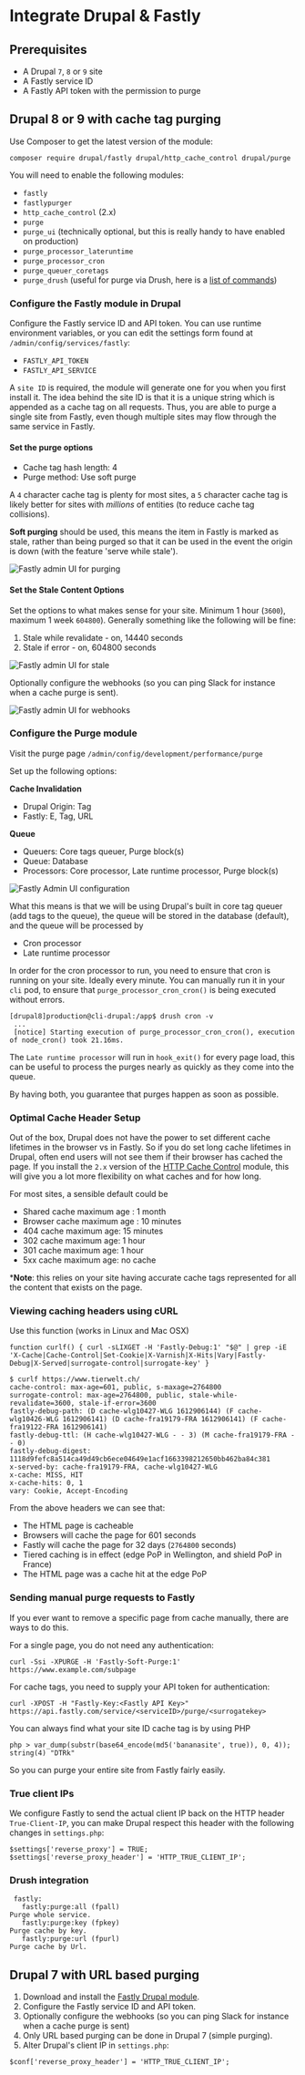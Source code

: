 # Integrate Drupal & Fastly

## Prerequisites

* A Drupal `7`, `8` or `9` site
* A Fastly service ID
* A Fastly API token with the permission to purge

## Drupal 8 or 9 with cache tag purging

Use Composer to get the latest version of the module:

```text
composer require drupal/fastly drupal/http_cache_control drupal/purge
```

You will need to enable the following modules:

* `fastly`
* `fastlypurger`
* `http_cache_control` \(2.x\)
* `purge`
* `purge_ui` \(technically optional, but this is really handy to have enabled on production\)
* `purge_processor_lateruntime`
* `purge_processor_cron`
* `purge_queuer_coretags`
* `purge_drush` \(useful for purge via Drush, here is a [list of commands](https://git.drupalcode.org/project/purge/-/blob/8.x-3.x/README.md#drush-commands)\)

### Configure the Fastly module in Drupal

Configure the Fastly service ID and API token. You can use runtime environment variables, or you can edit the settings form found at `/admin/config/services/fastly`:

* `FASTLY_API_TOKEN`
* `FASTLY_API_SERVICE`

A `site ID` is required, the module will generate one for you when you first install it. The idea behind the site ID is that it is a unique string which is appended as a cache tag on all requests. Thus, you are able to purge a single site from Fastly, even though multiple sites may flow through the same service in Fastly.

#### Set the purge options

* Cache tag hash length: 4
* Purge method: Use soft purge

A `4` character cache tag is plenty for most sites, a `5` character cache tag is likely better for sites with _millions_ of entities \(to reduce cache tag collisions\).

**Soft purging** should be used, this means the item in Fastly is marked as stale, rather than being purged so that it can be used in the event the origin is down \(with the feature 'serve while stale'\).

![Fastly admin UI for purging](https://camo.githubusercontent.com/8d0fb54560570966c2387c9b88c76d366f5d85e2f8901b644a06ca3f41210ed2/68747470733a2f2f692e6962622e636f2f34677777644c762f666173746c792d70757267652e706e67)

#### Set the Stale Content Options

Set the options to what makes sense for your site. Minimum 1 hour \(`3600`\), maximum 1 week `604800`\). Generally something like the following will be fine:

1. Stale while revalidate - on, 14440 seconds
2. Stale if error - on, 604800 seconds

![Fastly admin UI for stale](https://camo.githubusercontent.com/716e9ae28671301f840c8e650ad48f0b7a997c6783859e23d1147904635a27dd/68747470733a2f2f692e6962622e636f2f4d5334736838622f666173746c792d7374616c652e706e67)

Optionally configure the webhooks \(so you can ping Slack for instance when a cache purge is sent\).

![Fastly admin UI for webhooks](https://camo.githubusercontent.com/984a7649f481135762f14304340d6dab85d7edc785018a19b758a831e8337acf/68747470733a2f2f692e6962622e636f2f78317a735a48702f70757267652d776562686f6f6b2e706e67)

### Configure the Purge module

Visit the purge page `/admin/config/development/performance/purge`

Set up the following options:

**Cache Invalidation**

* Drupal Origin: Tag
* Fastly: E, Tag, URL

**Queue**

* Queuers: Core tags queuer, Purge block\(s\)
* Queue: Database
* Processors: Core processor, Late runtime processor, Purge block\(s\)

![Fastly Admin UI configuration](https://camo.githubusercontent.com/c4020852ed509b77dc52ae16572b048f49a38b0f88a901ae4593ed970d481f95/68747470733a2f2f692e6962622e636f2f4659304c7363432f666173746c792e706e67)

What this means is that we will be using Drupal's built in core tag queuer \(add tags to the queue\), the queue will be stored in the database \(default\), and the queue will be processed by

* Cron processor
* Late runtime processor

In order for the cron processor to run, you need to ensure that cron is running on your site. Ideally every minute. You can manually run it in your `cli` pod, to ensure that `purge_processor_cron_cron()` is being executed without errors.

```text
[drupal8]production@cli-drupal:/app$ drush cron -v
 ...
 [notice] Starting execution of purge_processor_cron_cron(), execution of node_cron() took 21.16ms.
```

The `Late runtime processor` will run in `hook_exit()` for every page load, this can be useful to process the purges nearly as quickly as they come into the queue.

By having both, you guarantee that purges happen as soon as possible.

### Optimal Cache Header Setup

Out of the box, Drupal does not have the power to set different cache lifetimes in the browser vs in Fastly. So if you do set long cache lifetimes in Drupal, often end users will not see them if their browser has cached the page. If you install the `2.x` version of the [HTTP Cache Control](https://www.drupal.org/project/http_cache_control) module, this will give you a lot more flexibility on what caches and for how long.

For most sites, a sensible default could be

* Shared cache maximum age : 1 month
* Browser cache maximum age : 10 minutes
* 404 cache maximum age: 15 minutes
* 302 cache maximum age: 1 hour
* 301 cache maximum age: 1 hour
* 5xx cache maximum age: no cache

\***Note**: this relies on your site having accurate cache tags represented for all the content that exists on the page.

### Viewing caching headers using cURL

Use this function \(works in Linux and Mac OSX\)

```text
function curlf() { curl -sLIXGET -H 'Fastly-Debug:1' "$@" | grep -iE 'X-Cache|Cache-Control|Set-Cookie|X-Varnish|X-Hits|Vary|Fastly-Debug|X-Served|surrogate-control|surrogate-key' }
```

```text
$ curlf https://www.tierwelt.ch/
cache-control: max-age=601, public, s-maxage=2764800
surrogate-control: max-age=2764800, public, stale-while-revalidate=3600, stale-if-error=3600
fastly-debug-path: (D cache-wlg10427-WLG 1612906144) (F cache-wlg10426-WLG 1612906141) (D cache-fra19179-FRA 1612906141) (F cache-fra19122-FRA 1612906141)
fastly-debug-ttl: (H cache-wlg10427-WLG - - 3) (M cache-fra19179-FRA - - 0)
fastly-debug-digest: 1118d9fefc8a514ca49d49cb6ece04649e1acf1663398212650bb462ba84c381
x-served-by: cache-fra19179-FRA, cache-wlg10427-WLG
x-cache: MISS, HIT
x-cache-hits: 0, 1
vary: Cookie, Accept-Encoding
```

From the above headers we can see that:

* The HTML page is cacheable
* Browsers will cache the page for 601 seconds
* Fastly will cache the page for 32 days \(`2764800` seconds\)
* Tiered caching is in effect \(edge PoP in Wellington, and shield PoP in France\)
* The HTML page was a cache hit at the edge PoP

### Sending manual purge requests to Fastly

If you ever want to remove a specific page from cache manually, there are ways to do this.

For a single page, you do not need any authentication:

```text
curl -Ssi -XPURGE -H 'Fastly-Soft-Purge:1' https://www.example.com/subpage
```

For cache tags, you need to supply your API token for authentication:

```text
curl -XPOST -H "Fastly-Key:<Fastly API Key>" https://api.fastly.com/service/<serviceID>/purge/<surrogatekey>
```

You can always find what your site ID cache tag is by using PHP

```text
php > var_dump(substr(base64_encode(md5('bananasite', true)), 0, 4));
string(4) "DTRk"
```

So you can purge your entire site from Fastly fairly easily.

### True client IPs

We configure Fastly to send the actual client IP back on the HTTP header `True-Client-IP`, you can make Drupal respect this header with the following changes in `settings.php`:

```text
$settings['reverse_proxy'] = TRUE;
$settings['reverse_proxy_header'] = 'HTTP_TRUE_CLIENT_IP';
```

### Drush integration

```text
 fastly:                                                                                                                             
   fastly:purge:all (fpall)                                                    Purge whole service.                                  
   fastly:purge:key (fpkey)                                                    Purge cache by key.                                   
   fastly:purge:url (fpurl)                                                    Purge cache by Url.     
```

## Drupal 7 with URL based purging

1. Download and install the [Fastly Drupal module](https://www.drupal.org/project/fastly).
2. Configure the Fastly service ID and API token.
3. Optionally configure the webhooks \(so you can ping Slack for instance when a cache purge is sent\)
4. Only URL based purging can be done in Drupal 7 \(simple purging\).
5. Alter Drupal's client IP in `settings.php`:

```text
$conf['reverse_proxy_header'] = 'HTTP_TRUE_CLIENT_IP';
```

